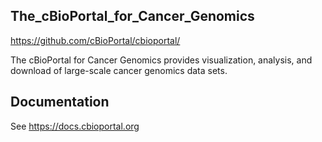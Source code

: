 ## The_cBioPortal_for_Cancer_Genomics
https://github.com/cBioPortal/cbioportal/

The cBioPortal for Cancer Genomics provides visualization, analysis, and download of large-scale cancer genomics data sets.

## Documentation
See https://docs.cbioportal.org
